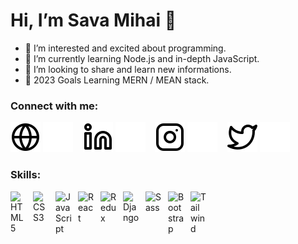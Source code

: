 # Hi, I’m Sava Mihai 👋 

- 👀 I’m interested and excited about programming.
- 🌱 I’m currently learning Node.js and in-depth JavaScript.
- 💞️ I’m looking to share and learn new informations.
- 🥅 2023 Goals Learning MERN / MEAN stack.

### Connect with me:

[![website](./img/globe-light.svg)](https://www.websavanthub.com)
[![website](./img/globe-dark.svg)](https://www.websavanthub.com)
&nbsp;&nbsp;
[![website](./img/linkedin-light.svg)](https://www.linkedin.com/in/mihai-sava-517534242)
[![website](./img/linkedin-dark.svg)](https://www.linkedin.com/in/mihai-sava-517534242)
&nbsp;&nbsp;
[![website](./img/instagram-light.svg)](https://www.instagram.com/savamihai/?r=nametag)
[![website](./img/instagram-dark.svg)](https://www.instagram.com/savamihai/?r=nametag)
&nbsp;&nbsp;
[![website](./img/twitter-light.svg)](https://twitter.com/MihaiSava98)
[![website](./img/twitter-dark.svg)](https://twitter.com/MihaiSava98)



### Skills:
<img align="left" alt="HTML5" width="26px" src="https://cdn.jsdelivr.net/gh/devicons/devicon/icons/html5/html5-original.svg" style="padding-right:10px;" />
<img align="left" alt="CSS3" width="26px" src="https://cdn.jsdelivr.net/gh/devicons/devicon/icons/css3/css3-original.svg" style="padding-right:10px;" />
<img align="left" alt="JavaScript" width="26px" src="https://cdn.jsdelivr.net/gh/devicons/devicon/icons/javascript/javascript-original.svg" style="padding-right:10px;" />
<img align="left" alt="React" width="26px" src="https://cdn.jsdelivr.net/gh/devicons/devicon/icons/react/react-original.svg" style="padding-right:10px;" />
<img align="left" alt="Redux" width="26px" src="https://raw.githubusercontent.com/reduxjs/redux/master/logo/logo.png" style="padding-right:10px;" />
<img align="left" alt="Django" width="26px" src="https://cdn.iconscout.com/icon/free/png-256/django-1-282754.png" style="padding-right:10px;" />
<img align="left" alt="Sass" width="26px" src="https://cdn.jsdelivr.net/gh/devicons/devicon/icons/sass/sass-original.svg" style="padding-right:10px;" />
<img align="left" alt="Bootstrap" width="26px" src="https://upload.wikimedia.org/wikipedia/commons/b/b2/Bootstrap_logo.svg" style="padding-right:10px;" />
<img align="left" alt="Tailwind" width="26px" src="https://upload.wikimedia.org/wikipedia/commons/d/d5/Tailwind_CSS_Logo.svg" style="padding-right:10px;" />
